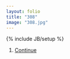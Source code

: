 ```yaml
---
layout: folio
title: "308"
image: "308.jpg"
---
```

{% include JB/setup %}

<div class="copy">
	<p></p>
</div>

<div class="choice">
	<ol>
		<li><a href="309.html">
			Continue
</a></li>
	</ol>
</div>